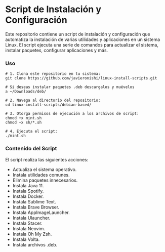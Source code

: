 # Script de Instalación y Configuración

Este repositorio contiene un script de instalación y configuración que automatiza la instalación de varias utilidades y aplicaciones en un sistema Linux. El script ejecuta una serie de comandos para actualizar el sistema, instalar paquetes, configurar aplicaciones y más.

###  Uso

  ```shell
  # 1. Clona este repositorio en tu sistema:
  git clone https://github.com/javieronishi/linux-install-scripts.git

  # Si deseas instalar paquetes .deb descargalos y muévelos a ~/Downloads/deb/

  # 2. Navega al directorio del repositorio:
  cd linux-install-scripts/debian-based/

  # 3. Otorga permisos de ejecución a los archivos de script:
  chmod +x mint.sh
  chmod +x sh/*.sh

  # 4. Ejecuta el script:
  ./mint.sh
  ```

### Contenido del Script
El script realiza las siguientes acciones:

- Actualiza el sistema operativo.
- Instala utilidades comunes.
- Elimina paquetes innecesarios.
- Instala Java 11.
- Instala Spotify.
- Instala Docker.
- Instala Sublime Text.
- Instala Brave Browser.
- Instala AppImageLauncher.
- Instala Ulauncher.
- Instala Stacer.
- Instala Neovim.
- Instala Oh My Zsh.
- Instala Volta.
- Instala archivos .deb.
